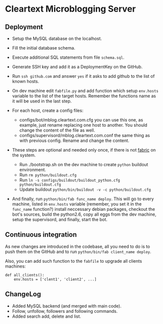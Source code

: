 Cleartext Microblogging Server
==============================

Deployment
----------

* Setup the MySQL database on the localhost.
* Fill the initial database schema.
* Execute additional SQL statements from file `schema.sql`.
* Generate SSH key and add it as a DeploymentKey on the GitHub.
* Run `ssh github.com` and answer `yes` if it asks to add github to
  the list of known hosts.
* On dev machine edit `fabfile.py` and add function which setup
  `env.hosts` variable to the list of the target hosts. Remember
  the functions name as it will be used in the last step.
* For each host, create a config files:
  - configs/bot/mblog.cleartext.com.cfg you can use this one, as
    example, just rename replacing one host to another. You should
    change the content of the file as well.
  - configs/supervisord/mblog.cleartext.com.conf the same thing
    as with previous config. Rename and change the content.

* These steps are optional and needed only once, if there is not
  [fabric](http://fabfile.org) on the system.
  - Run ./bootstrap.sh on the dev machine to create `python`
    buildout environment.
  - Run `rm python/buildout.cfg`
  - Run `ln -s configs/buildout/buildout_python.cfg python/buildout.cfg`
  - Update buildout `python/bin/buildout -v -c python/buildout.cfg`
* And finally, run `python/bin/fab func_name deploy`. This will go to every
  machine, listed in `env.hosts` variable (remember, you set it in the
  `func_name` function?) install neccessary debian packages, checkout the
  bot's sources, build the python2.6, copy all eggs from the dev machine,
  setup the supervisord, and finally, start the bot.

Continuous integration
----------------------

As new changes are introduced in the codebase, all you need to do is to
push them on the GitHub and to run `python/bin/fab client_name deploy`.

Also, you can add such function to the `fabfile` to upgrade all clients machines:

    def all_clients():
        env.hosts = ['clent1', 'client2', ...]

ChangeLog
---------

- Added MySQL backend (and merged with main code).
- Follow, unfollow, followers and following commands.
- Added search add, delete and list.

